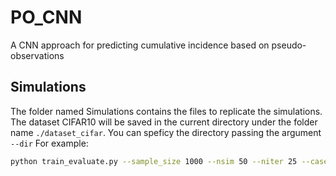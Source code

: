 # PO_CNN
 A CNN approach for predicting cumulative incidence based on pseudo-observations

## Simulations

The folder named Simulations contains the files to replicate the simulations.
The dataset CIFAR10 will be saved in the current directory under the folder name `./dataset_cifar`. You can speficy the directory passing the argument  `--dir`
For example:
```sh
python train_evaluate.py --sample_size 1000 --nsim 50 --niter 25 --case 5 --po 'ipcwpo'
```

